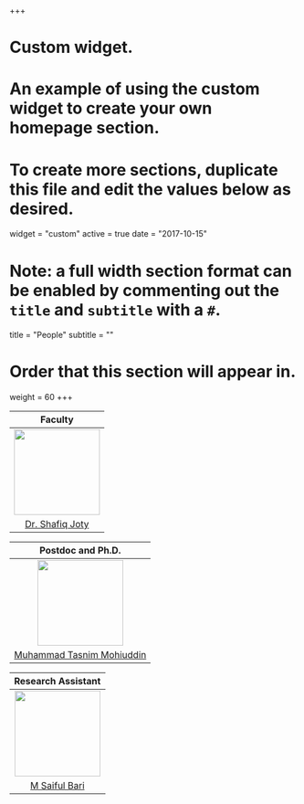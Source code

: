 +++
# Custom widget.
# An example of using the custom widget to create your own homepage section.
# To create more sections, duplicate this file and edit the values below as desired.
widget = "custom"
active = true
date = "2017-10-15"
# Note: a full width section format can be enabled by commenting out the `title` and `subtitle` with a `#`.
title = "People"
subtitle = ""

# Order that this section will appear in.
weight = 60
+++




| Faculty |
|:---: |
| <img class="img-circle" style="width: 150px;" src="./person/shafiq.jpg"> |
| [Dr. Shafiq Joty](https://raihanjoty.github.io/) |

|Postdoc and Ph.D. |
|:---: |
| <img class="img-circle" style="width: 150px;" src="./person/tasnim.jpg"> |
| [Muhammad Tasnim Mohiuddin](https://bd.linkedin.com/in/tasnimmohiuddin) |

|Research Assistant |
|:---: |
| <img class="img-circle" style="width: 150px;" src="./person/saiful.jpg"> |
| [M Saiful Bari](http://775f4887654a19c7bf63f187f93b950a.blogspot.sg/) |
